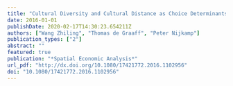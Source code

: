 ```yaml
---
title: "Cultural Diversity and Cultural Distance as Choice Determinants of Migration Destination"
date: 2016-01-01
publishDate: 2020-02-17T14:30:23.654211Z
authors: ["Wang Zhiling", "Thomas de Graaff", "Peter Nijkamp"]
publication_types: ["2"]
abstract: ""
featured: true
publication: "*Spatial Economic Analysis*"
url_pdf: "http://dx.doi.org/10.1080/17421772.2016.1102956"
doi: "10.1080/17421772.2016.1102956"
---
```


